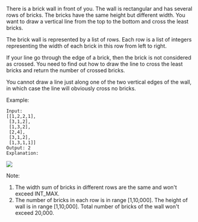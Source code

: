 There is a brick wall in front of you. The wall is rectangular and has several rows of bricks. The bricks have the same height but different width. You want to draw a vertical line from the top to the bottom and cross the least bricks.

The brick wall is represented by a list of rows. Each row is a list of integers representing the width of each brick in this row from left to right.

If your line go through the edge of a brick, then the brick is not considered as crossed. You need to find out how to draw the line to cross the least bricks and return the number of crossed bricks.

You cannot draw a line just along one of the two vertical edges of the wall, in which case the line will obviously cross no bricks.

Example:

~~~
Input:
[[1,2,2,1],
 [3,1,2],
 [1,3,2],
 [2,4],
 [3,1,2],
 [1,3,1,1]]
Output: 2
Explanation:
~~~

![](https://leetcode.com/static/images/problemset/brick_wall.png)

Note:

1. The width sum of bricks in different rows are the same and won't exceed INT_MAX.
1. The number of bricks in each row is in range [1,10,000]. The height of wall is in range [1,10,000]. Total number of bricks of the wall won't exceed 20,000.
